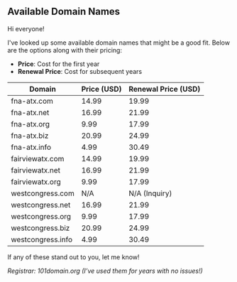 ## Available Domain Names  

Hi everyone!  

I've looked up some available domain names that might be a good fit. Below are the options along with their pricing:  

- **Price**: Cost for the first year  
- **Renewal Price**: Cost for subsequent years  

| Domain            | Price (USD) | Renewal Price (USD) |
|------------------|------------|---------------------|
| fna-atx.com      | 14.99      | 19.99              |
| fna-atx.net      | 16.99      | 21.99              |
| fna-atx.org      | 9.99       | 17.99              |
| fna-atx.biz      | 20.99      | 24.99              |
| fna-atx.info     | 4.99       | 30.49              |
| fairviewatx.com  | 14.99      | 19.99              |
| fairviewatx.net  | 16.99      | 21.99              |
| fairviewatx.org  | 9.99       | 17.99              |
| westcongress.com | N/A        | N/A (Inquiry)      |
| westcongress.net | 16.99      | 21.99              |
| westcongress.org | 9.99       | 17.99              |
| westcongress.biz | 20.99      | 24.99              |
| westcongress.info| 4.99       | 30.49              |

If any of these stand out to you, let me know!  

*Registrar: 101domain.org (I’ve used them for years with no issues!)*  
